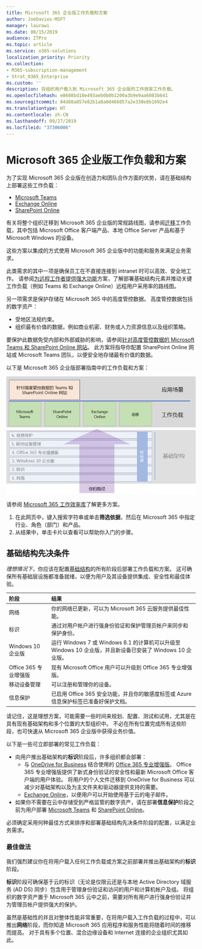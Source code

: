 ```yaml
---
title: Microsoft 365 企业版工作负载和方案
author: JoeDavies-MSFT
manager: laurawi
ms.date: 08/15/2019
audience: ITPro
ms.topic: article
ms.service: o365-solutions
localization_priority: Priority
ms.collection:
- M365-subscription-management
- Strat_O365_Enterprise
ms.custom: ''
description: 将组织用户载入到 Microsoft 365 企业版的工作效率工作负载。
ms.openlocfilehash: e8608bd18e493aeb0b0b1200a3b9e9aa6083b641
ms.sourcegitcommit: 84d88a857e82b1a8a0d466057a2e330e8b1692e4
ms.translationtype: HT
ms.contentlocale: zh-CN
ms.lasthandoff: 09/27/2019
ms.locfileid: "37306006"
---
```

# <a name="microsoft-365-enterprise-workloads-and-scenarios"></a>Microsoft 365 企业版工作负载和方案

为了实现 Microsoft 365 企业版在创造力和团队合作方面的优势，请在基础结构上部署这些工作负载：

- [Microsoft Teams](teams-workload.md)
- [Exchange Online](exchangeonline-workload.md)
- [SharePoint Online](sharepoint-online-onedrive-workload.md)

有关将整个组织迁移到 Microsoft 365 企业版的常规路线图，请参阅[迁移](migration-microsoft-365-enterprise-workload.md)工作负载，其中包括 Microsoft Office 客户端产品、本地 Office Server 产品和基于 Microsoft Windows 的设备。

这些方案以集成的方式使用 Microsoft 365 企业版中的功能和服务来满足业务需求。 

此类需求的其中一项是确保员工在不直接连接到 intranet 时可以高效、安全地工作。 请参阅[为远程工作者提供强大功能](empower-people-to-work-remotely.md)方案，了解部署基础结构元素并推动关键工作负载（例如 Teams 和 Exchange Online）远程用户采用率的路线图。

另一项需求是保护存储在 Microsoft 365 中的高度管控数据。 高度管控数据包括的数字资产：

- 受地区法规约束。
- 组织最有价值的数据，例如商业机密、财务或人力资源信息以及组织策略。

要保护此数据免受内部和外部威胁的影响，请参阅[针对高度管控数据的 Microsoft Teams 和 SharePoint Online 网站](teams-sharepoint-online-sites-highly-regulated-data.md)。 此方案将指导你配置 SharePoint Online 网站或 Microsoft Teams 团队，以便安全地存储最有价值的数据。

以下是 Microsoft 365 企业版部署指南中的工作负载和方案：

![](./media/deploy-workloads/m365-deploy-content-arch-workloads.png)

请参阅 [Microsoft 365 工作效率库](https://www.microsoft.com/microsoft-365/success/)了解更多方案。 

1. 在此网页中，键入搜索字符串或单击**筛选依据**，然后在 Microsoft 365 中指定行业、角色（部门）和产品。
2. 从结果中，单击卡片以查看可以帮助你入门的步骤。

## <a name="foundation-infrastructure-prerequisites"></a>基础结构先决条件

*理想情况下*，你应该在配置[基础结构](deploy-foundation-infrastructure.md)的所有阶段后部署工作负载和方案。 这可确保所有基础层设施都准备就绪，以便为用户及其设备提供集成、安全性和最佳体验。

| 阶段 | 结果 |
|:-------|:-----|
| 网络 | 你的网络已更新，可以为 Microsoft 365 云服务提供最佳性能。 |
| 标识 | 通过对用户帐户进行强身份验证和保护管理员帐户来同步和保护身份。 |
| Windows 10 企业版 | 运行 Windows 7 或 Windows 8.1 的计算机可以升级至 Windows 10 企业版，并且新设备已安装了 Windows 10 企业版。 |
| Office 365 专业增强版 | 现有 Microsoft Office 用户可以升级到 Office 365 专业增强版。 |
| 移动设备管理 | 可以注册和管理你的设备。 |
| 信息保护 | 已启用 Office 365 安全功能，并且你的敏感度标签或 Azure 信息保护标签已准备好保护文档。 |

请记住，这是理想方案，可能需要一些时间来规划、配置、测试和试用，尤其是在具有现有基础架构和多个位置的大型组织中。 不必在所有位置完成所有这些阶段，也可快速从 Microsoft 365 企业版中获得业务价值。 

以下是一些可立即部署的常见工作负载： 

- 向用户推出基础架构的**标识**阶段后，许多组织都会部署：
  - 与 [OneDrive for Business](https://docs.microsoft.com/onedrive/plan-onedrive-enterprise) 结合使用的 [Office 365 专业增强版](office365proplus-infrastructure.md)。 Office 365 专业增强版提供了新式身份验证的安全性和最新 Microsoft Office 客户端的用户体验。 将用户的个人文件迁移到 OneDrive for Business 可以减少对基础架构以及为主文件夹和驱动器提供支持的需要。
  - [Exchange Online](exchangeonline-workload.md)，以便用户可以开始使用基于云的电子邮件。
- 如果你不需要在云中存储受到严格监管的数字资产，请在部署**信息保护**阶段之前为用户部署 [Microsoft Teams](teams-workload.md) 和 [SharePoint Online](sharepoint-online-onedrive-workload.md)。

必须确定采用何种最佳方式来排序和部署基础结构先决条件阶段的配置，以满足业务需求。

### <a name="best-practice"></a>最佳做法

我们强烈建议你在将用户载入任何工作负载或方案之前部署并推出基础架构的**标识**阶段。

**标识**阶段可确保基于云的标识（无论是仅限云还是与本地 Active Directory 域服务 (AD DS) 同步）包含用于管理身份验证和访问的用户和计算机帐户及组。 将组织的数字资产置于 Microsoft 365 云中之前，需要对所有用户进行强身份验证并为管理员帐户提供强大的保护。

虽然是基础性的并且对整体性能非常重要，在将用户载入工作负载的过程中，可以推出**网络**阶段，而你知道 Microsoft 365 应用程序和服务性能将随着时间的推移而提高。 对于具有多个位置、混合边缘设备和 Internet 连接的企业组织尤其如此。

